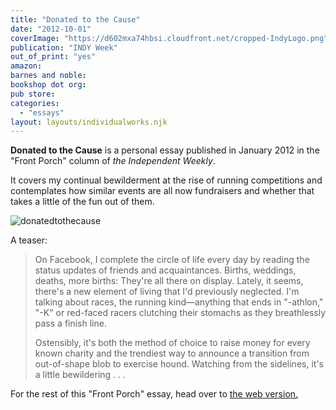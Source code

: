 ```yaml
---
title: "Donated to the Cause"
date: "2012-10-01"
coverImage: "https://d602mxa74hbsi.cloudfront.net/cropped-IndyLogo.png"
publication: "INDY Week"
out_of_print: "yes"
amazon:
barnes and noble:
bookshop dot org:
pub store:
categories:
  - "essays"
layout: layouts/individualworks.njk
---
```


**Donated to the Cause** is a personal essay published in January 2012 in the "Front Porch" column of _the Independent Weekly_.

It covers my continual bewilderment at the rise of running competitions and contemplates how similar events are all now fundraisers and whether that takes a little of the fun out of them.

![](https://d2ypg8o05lff0b.cloudfront.net/wp-content/uploads/sites/3/pages/donatedtothecause1.jpg "donatedtothecause")

A teaser:

> On Facebook, I complete the circle of life every day by reading the status updates of friends and acquaintances. Births, weddings, deaths, more births: They're all there on display. Lately, it seems, there's a new element of living that I'd previously neglected. I'm talking about races, the running kind—anything that ends in "-athlon," "-K" or red-faced racers clutching their stomachs as they breathlessly pass a finish line.
>
> Ostensibly, it's both the method of choice to raise money for every known charity and the trendiest way to announce a transition from out-of-shape blob to exercise hound. Watching from the sidelines, it's a little bewildering . . .

For the rest of this "Front Porch" essay, head over to [the web version.](http://www.indyweek.com/indyweek/donated-to-the-cause/Content?oid=2748854 "Front Porch")
